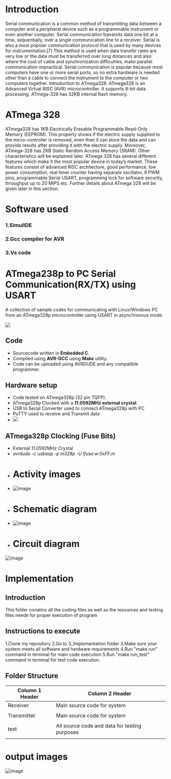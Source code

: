 # Introduction
Serial communication is a common method of transmitting data between a computer
and a peripheral device such as a programmable instrument or even another computer.
Serial communication transmits data one bit at a time, sequentially, over a single
communication line to a receiver. Serial is also a most popular communication protocol
that is used by many devices for instrumentation.[7] This method is used when data
transfer rates are very low or the data must be transferred over long distances and also 
where the cost of cable and synchronization difficulties, make parallel communication
impractical. Serial communication is popular because most computers have one or more
serial ports, so no extra hardware is needed other than a cable to connect the instrument
to the computer or two computers together.
Introduction to ATmega328. ATmega328 is an Advanced Virtual RISC (AVR) microcontroller. It supports 8-bit data processing. ATmega-328 has 32KB internal flash memory.

# ATmega 328
ATmega328 has 1KB Electrically Erasable Programmable Read-Only Memory (EEPROM). This property shows if the electric supply supplied to the micro-controller is removed, even then it can store the data and can provide results after providing it with the electric supply. Moreover, ATmega-328 has 2KB Static Random Access Memory (SRAM). Other characteristics will be explained later. ATmega 328 has several different features which make it the most popular device in today’s market. These features consist of advanced RISC architecture, good performance, low power consumption, real timer counter having separate oscillator, 6 PWM pins, programmable Serial USART, programming lock for software security, throughput up to 20 MIPS etc. Further details about ATmega 328 will be given later in this section.

# Software used
### 1.SimullDE
### 2.Gcc compiler for AVR
### 3.Vs code

# ATmega238p to PC Serial Communication(RX/TX) using USART  

A collection of sample codes for communicating with Linux/Windows PC from an ATmega328p microcontroller using USART in asynchronous mode.

<img src = "https://www.xanthium.in/sites/default/files/site-images/atmega328p-usart-tutorial/atmega328p-pc-serial-communication-tutorial.jpg"/>

## Code

- Sourcecode written in **Embedded C**. 
- Compiled using **AVR-GCC** using **Make** utility.
- Code can be uploaded using AVRDUDE and any compatible programmer.

## Hardware setup

- Code tested on ATmega328p (32 pin TQFP).
- ATmega328p Clocked with a **11.0592MHz external crystal**.
- USB to Serial Converter used to connect ATmega328p with PC 
- PuTTY used to receive and Transmit data
- <img src = "https://www.xanthium.in/sites/default/files/site-images/atmega328p-usart-tutorial/atmega328p-serial-communication-pc.jpg"/>

## ATmega328p Clocking (Fuse Bits)
- External 11.0592MHz Crystal
- *avrdude -c usbasp -p m328p -U lfuse:w:0xFF:m*
- # Activity images
- ![image](https://user-images.githubusercontent.com/94265667/144376425-ec264d37-a523-4c5c-8ea3-c166bab5f53b.png)
- # Schematic diagram
- ![image](https://user-images.githubusercontent.com/94265667/144376824-8cade47b-dd63-4f2e-95a1-5c8761c58f2b.png)
- # Circuit diagram
![image](https://user-images.githubusercontent.com/94265667/144378622-6b0dce7b-0266-4461-99f5-7dd37a59e490.png)
# Implementation
## Introduction
This folder conatins all the coding files as well as the resources and testing files neede for proper execution of program
## Instructions to execute
1.Clone my repository
2.Go to 3_Implementation folder
3.Make sure your system meets all software and hardware requirements
4.Run "make run" command in terminal for main code execution
5.Run "make run_test" command in terminal for test code execution.
## Folder Structure
|Column 1 Header |Column 2 Header |
|--- |--- |
|Receiver |Main source code for system|
| | |
|Transmittet |Main source code for system|
| | |
|test |All source code and data for testing purposes|
| | |
# output images
![image](https://user-images.githubusercontent.com/94265667/144379551-fae97541-8184-464c-9d03-b8f4fdac3ddd.png)




